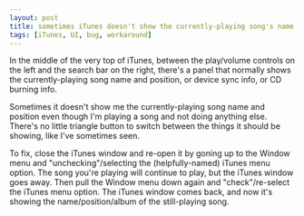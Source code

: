 ```yaml
---
layout: post
title: sometimes iTunes doesn't show the currently-playing song's name and position
tags: [iTunes, UI, bug, workaround]
---
```


In the middle of the very top of iTunes, between the play/volume controls on the left and the search bar on the right, there's a panel that normally shows the currently-playing song name and position, or device sync info, or CD burning info.

Sometimes it doesn't show me the currently-playing song name and position even though I'm playing a song and not doing anything else. There's no little triangle button to switch between the things it should be showing, like I've sometimes seen.

To fix, close the iTunes window and re-open it by goning up to the Window menu and "unchecking"/selecting the (helpfully-named) iTunes menu option. The song you're playing will continue to play, but the iTunes window goes away. Then pull the Window menu down again and "check"/re-select the iTunes menu option. The iTunes window comes back, and now it's showing the name/position/album of the still-playing song.
